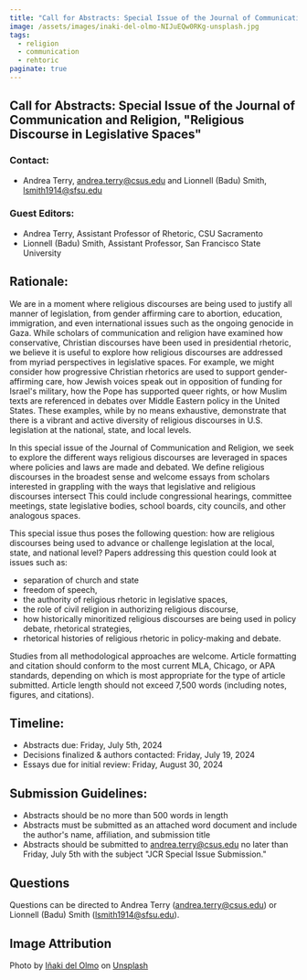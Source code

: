 ```yaml
---
title: "Call for Abstracts: Special Issue of the Journal of Communication and Religion, 'Religious Discourse in Legislative Spaces'"
image: /assets/images/inaki-del-olmo-NIJuEQw0RKg-unsplash.jpg
tags:
  - religion
  - communication
  - rehtoric
paginate: true   
---
```


## Call for Abstracts: Special Issue of the Journal of Communication and Religion, "Religious Discourse in Legislative Spaces"
### Contact:
- Andrea Terry, <andrea.terry@csus.edu> and Lionnell (Badu) Smith, <lsmith1914@sfsu.edu>

### Guest Editors:
- Andrea Terry, Assistant Professor of Rhetoric, CSU Sacramento
- Lionnell (Badu) Smith, Assistant Professor, San Francisco State University

## Rationale:

We are in a moment where religious discourses are being used to justify all manner of legislation, from gender affirming care to abortion, education, immigration, and even international issues such as the ongoing genocide in Gaza. While scholars of communication and religion have examined how conservative, Christian discourses have been used in presidential rhetoric, we believe it is useful to explore how religious discourses are addressed from myriad perspectives in legislative spaces. For example, we might consider how progressive Christian rhetorics are used to support gender-affirming care, how Jewish voices speak out in opposition of funding for Israel's military, how the Pope has supported queer rights, or how Muslim texts are referenced in debates over Middle Eastern policy in the United States. These examples, while by no means exhaustive, demonstrate that there is a vibrant and active diversity of religious discourses in U.S. legislation at the national, state, and local levels.  

In this special issue of the Journal of Communication and Religion, we seek to explore the different ways religious discourses are leveraged in spaces where policies and laws are made and debated. We define religious discourses in the broadest sense and welcome essays from scholars interested in grappling with the ways that legislative and religious discourses intersect This could include congressional hearings, committee meetings, state legislative bodies, school boards, city councils, and other analogous spaces. 

This special issue thus poses the following question: how are religious discourses being used to advance or challenge legislation at the local, state, and national level? Papers addressing this question could look at issues such as:

-   separation of church and state
-   freedom of speech, 
-   the authority of religious rhetoric in legislative spaces, 
-   the role of civil religion in authorizing religious discourse, 
-   how historically minoritized religious discourses are being used in policy debate, rhetorical strategies,
-   rhetorical histories of religious rhetoric in policy-making and debate. 

Studies from all methodological approaches are welcome. Article formatting and citation should conform to the most current MLA, Chicago, or APA standards, depending on which is most appropriate for the type of article submitted. Article length should not exceed 7,500 words (including notes, figures, and citations). 

## Timeline: 

-   Abstracts due: Friday, July 5th, 2024 
-   Decisions finalized & authors contacted: Friday, July 19, 2024
-   Essays due for initial review: Friday, August 30, 2024

## Submission Guidelines:

-   Abstracts should be no more than 500 words in length
-   Abstracts must be submitted as an attached word document and include the author's name, affiliation, and submission title 
-   Abstracts should be submitted to <andrea.terry@csus.edu> no later than Friday, July 5th with the subject "JCR Special Issue Submission."

## Questions
Questions can be directed to Andrea Terry (<andrea.terry@csus.edu>) or Lionnell (Badu) Smith (<lsmith1914@sfsu.edu>).

## Image Attribution
Photo by <a href="https://unsplash.com/@inakihxz?utm_content=creditCopyText&utm_medium=referral&utm_source=unsplash">Iñaki del Olmo</a> on <a href="https://unsplash.com/photos/assorted-title-of-books-piled-in-the-shelves-NIJuEQw0RKg?utm_content=creditCopyText&utm_medium=referral&utm_source=unsplash">Unsplash</a>
  